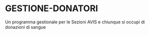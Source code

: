 # GESTIONE-DONATORI
Un programma gestionale per le Sezioni AVIS e chiunque si occupi di donazioni di sangue
